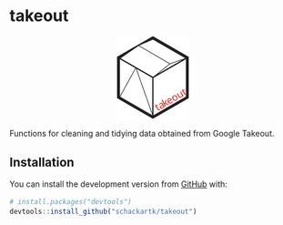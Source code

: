 
<!-- README.md is generated from README.Rmd. Please edit that file -->

# takeout

<!-- badges: start -->

<!-- badges: end -->

<p align="center">

<img src="man/figures/README_tile.svg" width="25%" />

</p>

Functions for cleaning and tidying data obtained from Google Takeout.

## Installation

You can install the development version from
[GitHub](https://github.com/) with:

``` r
# install.packages("devtools")
devtools::install_github("schackartk/takeout")
```
